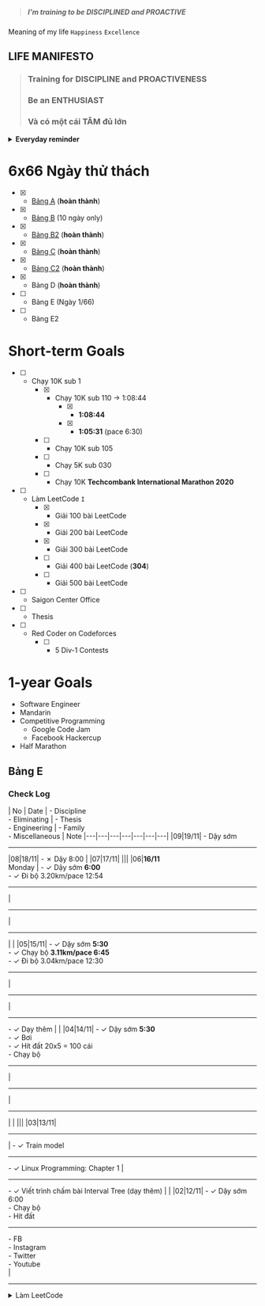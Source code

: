 > ##### I'm training to be DISCIPLINED and PROACTIVE  

Meaning of my life `Happiness` `Excellence`

## LIFE MANIFESTO  

> ### Training for **DISCIPLINE** and **PROACTIVENESS**  
> ### Be an **ENTHUSIAST**  
> ### Và có một cái **TÂM** đủ lớn  

<details close>
<summary><b>Everyday reminder</b></summary>

> Có 3 lợi thế cạnh tranh cho sự nghiệp

> * Boston Marathon Participation
> * Being a Red Coder on Codeforces/Topcoder
> * Proficiency in Mandarin 

> Không có cái nào dễ đạt được &rarr; lợi thế lớn + hạn sử dụng dài.

</details>

# 6x66 Ngày thử thách

* [x] - [Bảng A](https://github.com/duccipline/journal/blob/master/archive_66_days_A.md) (**hoàn thành**)
* [x] - [Bảng B](https://github.com/duccipline/journal/blob/master/archive_66_days_B.md) (10 ngày only)
* [x] - [Bảng B2](https://github.com/duccipline/journal/blob/master/archive_66_days_B2.md) (**hoàn thành**)
* [x] - [Bảng C](https://github.com/duccipline/journal/blob/master/archive_66_days_C.md) (**hoàn thành**)
* [x] - [Bảng C2](https://github.com/duccipline/journal/blob/master/archive_66_days_C2.md) (**hoàn thành**)
* [x] - Bảng D (**hoàn thành**)
* [ ] - Bảng E (Ngày 1/66)
* [ ] - Bảng E2

# Short-term Goals

* [ ] - Chạy 10K sub 1
    * [x] - Chạy 10K sub 110 &rarr; 1:08:44
        * [x] - **1:08:44**
        * [x] - **1:05:31** (pace 6:30)
    * [ ] - Chạy 10K sub 105
    * [ ] - Chạy 5K sub 030
    * [ ] - Chạy 10K **Techcombank International Marathon 2020**
* [ ] - Làm LeetCode `I`
    * [x] - Giải 100 bài LeetCode
    * [x] - Giải 200 bài LeetCode
    * [x] - Giải 300 bài LeetCode 
    * [ ] - Giải 400 bài LeetCode (**304**)
    * [ ] - Giải 500 bài LeetCode
* [ ] - Saigon Center Office
* [ ] - Thesis
* [ ] - Red Coder on Codeforces
    * [ ] - 5 Div-1 Contests

# 1-year Goals

* Software Engineer
* Mandarin
* Competitive Programming
    * Google Code Jam
    * Facebook Hackercup
* Half Marathon

## Bảng E

### Check Log

| No | Date | - Discipline <br> - Eliminating | - Thesis <br> - Engineering | - Family <br> - Miscellaneous | Note
|---|---|---|---|---|---|---|
|09|19/11| - Dậy sớm <hr>
|08|18/11| - &cross; Dậy 8:00 |
|07|17/11| 
|||
|06|**16/11** <br> Monday | - &check; Dậy sớm **6:00** <br> - &check; Đi bộ 3.20km/pace 12:54 <hr> | <hr> | <hr> | |
|05|15/11| - &check; Dậy sớm **5:30** <br> - &check; Chạy bộ **3.11km/pace 6:45** <br> - &check; Đi bộ 3.04km/pace 12:30 <hr> | <hr> | <hr> - &check; Dạy thêm | |
|04|14/11| - &check; Dậy sớm **5:30** <br> - &check; Bơi <br> - &check; Hít đất 20x5 = 100 cái <br> - Chạy bộ <hr> | <hr> | <hr> | |
|||
|03|13/11| <hr> | - &check; Train model <hr> - &check; Linux Programming: Chapter 1 | <hr> - &check; Viết trình chấm bài Interval Tree (dạy thêm) | |
|02|12/11| - &check; Dậy sớm 6:00 <br> - Chạy bộ <br> - Hít đất <hr> - FB <br> - Instagram <br> - Twitter <br> - Youtube <br> | <hr> <details close><summary>Làm LeetCode</summary>| <hr> | |
|01|**11/11**| - &cross; Dậy sớm <br> - &check; Chạy bộ **1.04km/pace 5:07** <br> **2.01km/pace 5:51** <br> - &check; Hít đất &rarr; 20 cái (easy level) <hr> - &cross; FB &rarr; 108ms <br> - &cross; Instagram &rarr; 38ms <br> - &cross; Twitter <br> - &check; Youtube | <hr> <details close><summary>&cross; Làm LeetCode</summary> </details> - &check; [QMAX](https://codeforces.com/group/FLVn1Sc504/contest/274521/problem/G), [QMAX2](https://codeforces.com/group/FLVn1Sc504/contest/274521/problem/H) | - &cross; Đo huyết áp cho ba má <hr> - &check; [Cảm hứng đầu ngày](https://youtu.be/xOrZkYESfec) <br> - &check; Ăn 4P với group | <details close><summary></summary> - Cố lên Đức, phải thay đổi thôi <br> - Phải mạnh mẽ, giỏi giang để không làm Ông Nội thất vọng </details> |
|||&hearts;&hearts;&hearts;&hearts;&hearts;&hearts;&hearts;&hearts;&hearts;&hearts;|&hearts;&hearts;&hearts;&hearts;&hearts;&hearts;&hearts;&hearts;&hearts;&hearts;|&hearts;&hearts;&hearts;&hearts;&hearts;&hearts;&hearts;&hearts;&hearts;&hearts;|&hearts;&hearts;&hearts;&hearts;&hearts;&hearts;&hearts;&hearts;&hearts;&hearts;&hearts;&hearts;|&hearts;&hearts;&hearts;&hearts;&hearts;&hearts;&hearts;&hearts;&hearts;&hearts;&hearts;&hearts;&hearts;&hearts;&hearts;&hearts;&hearts;&hearts;&hearts;&hearts;| 
